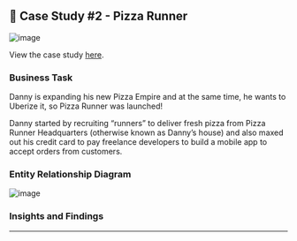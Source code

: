 ##  🍕 Case Study #2 - Pizza Runner

![image](https://user-images.githubusercontent.com/112572789/215105232-16243828-4287-4073-b3d2-163eadd7cecd.png)

View the case study [here](https://8weeksqlchallenge.com/case-study-2/).

### Business Task
Danny is expanding his new Pizza Empire and at the same time, he wants to Uberize it, so Pizza Runner was launched!

Danny started by recruiting “runners” to deliver fresh pizza from Pizza Runner Headquarters (otherwise known as Danny’s house) and also maxed out his credit card to pay freelance developers to build a mobile app to accept orders from customers. 

### Entity Relationship Diagram

![image](https://user-images.githubusercontent.com/81607668/127271531-0b4da8c7-8b24-4a14-9093-0795c4fa037e.png)

### Insights and Findings

***

